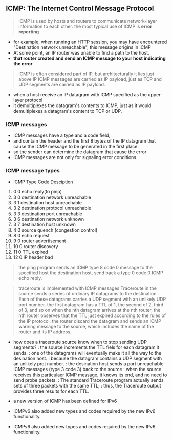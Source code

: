 ## ICMP: The Internet Control Message Protocol

> ICMP is used by hosts and routers to communicate network-layer information to each other.
> the most typical use of ICMP is **error reporting**

- for example, when running an HTTP session, you may have encountered "Destination network unreachable", this message origins in ICMP
- At some point, an IP router was unable to find a path to the host.
- **that router created and send an ICMP message to your host indicating the error**

> ICMP is often considered part of IP, but architecturally it lies just above IP
> ICMP messages are carried as IP payload, just as TCP and UDP segments are carried as IP payload.
- when a host receive an IP datagram with ICMP specified as the upper-layer protocol
- it demultiplexes the datagram's contents to ICMP, just as it would demultiplexes a datagram's content to TCP or UDP.

### ICMP messages
- ICMP messages have a type and a code field,
- and contain the header and the first 8 bytes of the IP datagram that cause the ICMP message to be generated in the first place.
- so the sender can determine the datagram that cause the error
- ICMP messages are not only for signaling error conditions.

### ICMP message types
- ICMP Type Code Desciption
1. 0 0 echo reply(to pinp)
2. 3 0 destination network unreachable
3. 3 1 destination host unreachable
4. 3 2 destination protocol unreachable
5. 3 3 destination port unreachable
6. 3 6 destination network unknown
7. 3 7 destination host unknown
8. 4 0 source quench (congestion control)
9. 8 0 echo request
10. 9 0 router advertisement
11. 10 0 router discovery
12. 11 0 TTL expired
13. 12 0 IP header bad

> the ping program sends an ICMP type 8 code 0 message to the specified host
> the destination host, send back a type 0 code 0 ICMP echo reply.

> traceroute is implemented with ICMP messages
> Traceroute in the source sends a series of ordinary IP datagrams to the destination.
> Each of these datagrams carries a UDP segment with an unlikely UDP port number.
> the first datagram has a TTL of 1, the second of 2, third of 3, and so on
> when the nth datagram arrives at the nth router, the nth router observes that the TTL just expired
> according to the rules of the IP protocol, the router discard the datagram
> and sends an ICMP warning message to the source, which includes the name of the router and its IP address.

- how does a traceroute source know when to stop sending UDP segments?
  : the source increments the TTL fiels for each datagram it sends.
  : one of the datagrams will eventually make it all the way to the desination host.
  : because the datagram contains a UDP segment with an unlikely prot number.
  : the desination host sends a port unreachable ICMP messages (type 3 code 3) back to the source
  : when the source receives this particulaer ICMP message, it knows its end, and no need to send probe packets.
  : The standard Traceroute program actually sends sets of three packets with the same TTL;
  : thus, the Traceroute output provides three results for each TTL.

- a new version of ICMP has been defined for IPv6
- ICMPv6 also added new types and codes required by the new IPv6 functionality. 
- ICMPv6 also added new types and codes required by the new IPv6 functionality. 
